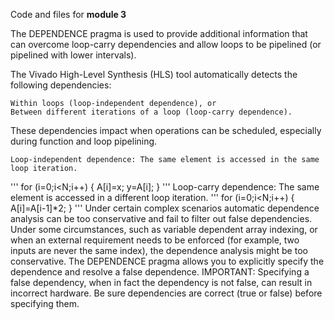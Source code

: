 Code and files for **module 3**

The DEPENDENCE pragma is used to provide additional information that can overcome loop-carry dependencies and allow loops to be pipelined (or pipelined with lower intervals).

The Vivado High-Level Synthesis (HLS) tool automatically detects the following dependencies:

    Within loops (loop-independent dependence), or
    Between different iterations of a loop (loop-carry dependence).

These dependencies impact when operations can be scheduled, especially during function and loop pipelining.

    Loop-independent dependence: The same element is accessed in the same loop iteration.
'''
    for (i=0;i<N;i++) {
     A[i]=x;
     y=A[i];
    }
'''
    Loop-carry dependence: The same element is accessed in a different loop iteration.
'''
    for (i=0;i<N;i++) {
     A[i]=A[i-1]*2;
    }
'''
Under certain complex scenarios automatic dependence analysis can be too conservative and fail to filter out false dependencies. Under some circumstances, such as variable dependent array indexing, or when an external requirement needs to be enforced (for example, two inputs are never the same index), the dependence analysis might be too conservative. The DEPENDENCE pragma allows you to explicitly specify the dependence and resolve a false dependence.
IMPORTANT: Specifying a false dependency, when in fact the dependency is not false, can result in incorrect hardware. Be sure dependencies are correct (true or false) before specifying them.
